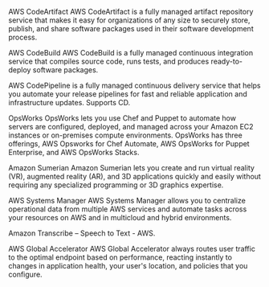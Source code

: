AWS CodeArtifact
AWS CodeArtifact is a fully managed artifact repository service that makes it easy for organizations of any size to securely store, publish, and share software packages used in their software development process.

AWS CodeBuild
AWS CodeBuild is a fully managed continuous integration service that compiles source code, runs tests, and produces ready-to-deploy software packages.

AWS CodePipeline is a fully managed continuous delivery service that helps you automate your release pipelines for fast and reliable application and infrastructure updates. Supports CD.

OpsWorks
OpsWorks lets you use Chef and Puppet to automate how servers are configured, deployed, and managed across your Amazon EC2 instances or on-premises compute environments. OpsWorks has three offerings, AWS Opsworks for Chef Automate, AWS OpsWorks for Puppet Enterprise, and AWS OpsWorks Stacks.

Amazon Sumerian
Amazon Sumerian lets you create and run virtual reality (VR), augmented reality (AR), and 3D applications quickly and easily without requiring any specialized programming or 3D graphics expertise.

AWS Systems Manager
AWS Systems Manager allows you to centralize operational data from multiple AWS services and automate tasks across your resources on AWS and in multicloud and hybrid environments.

Amazon Transcribe – Speech to Text - AWS.

AWS Global Accelerator
AWS Global Accelerator always routes user traffic to the optimal endpoint based on performance, reacting instantly to changes in application health, your user's location, and policies that you configure.
